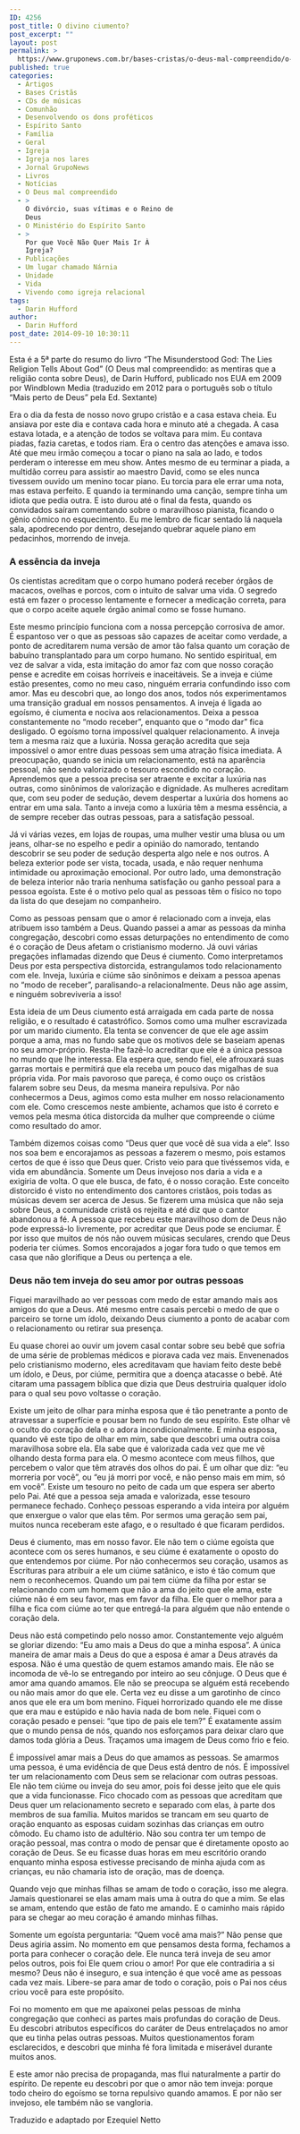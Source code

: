 ```yaml
---
ID: 4256
post_title: O divino ciumento?
post_excerpt: ""
layout: post
permalink: >
  https://www.gruponews.com.br/bases-cristas/o-deus-mal-compreendido/o-divino-ciumento
published: true
categories:
  - Artigos
  - Bases Cristãs
  - CDs de músicas
  - Comunhão
  - Desenvolvendo os dons proféticos
  - Espírito Santo
  - Família
  - Geral
  - Igreja
  - Igreja nos lares
  - Jornal GrupoNews
  - Livros
  - Notícias
  - O Deus mal compreendido
  - >
    O divórcio, suas vítimas e o Reino de
    Deus
  - O Ministério do Espírito Santo
  - >
    Por que Você Não Quer Mais Ir À
    Igreja?
  - Publicações
  - Um lugar chamado Nárnia
  - Unidade
  - Vida
  - Vivendo como igreja relacional
tags:
  - Darin Hufford
author:
  - Darin Hufford
post_date: 2014-09-10 10:30:11
---
```

Esta é a 5ª parte do resumo do livro “The Misunderstood God: The Lies Religion Tells About God” (O Deus mal compreendido: as mentiras que a religião conta sobre Deus), de Darin Hufford, publicado nos EUA em 2009 por Windblown Media (traduzido em 2012 para o português sob o título “Mais perto de Deus” pela Ed. Sextante)

Era o dia da festa de nosso novo grupo cristão e a casa estava cheia. Eu ansiava por este dia e contava cada hora e minuto até a chegada. A casa estava lotada, e a atenção de todos se voltava para mim. Eu contava piadas, fazia caretas, e todos riam. Era o centro das atenções e amava isso. Até que meu irmão começou a tocar o piano na sala ao lado, e todos perderam o interesse em meu show. Antes mesmo de eu terminar a piada, a multidão correu para assistir ao maestro David, como se eles nunca tivessem ouvido um menino tocar piano. Eu torcia para ele errar uma nota, mas estava perfeito. E quando ia terminando uma canção, sempre tinha um idiota que pedia outra. E isto durou até o final da festa, quando os convidados saíram comentando sobre o maravilhoso pianista, ficando o gênio cômico no esquecimento. Eu me lembro de ficar sentado lá naquela sala, apodrecendo por dentro, desejando quebrar aquele piano em pedacinhos, morrendo de inveja.
<h3>A essência da inveja</h3>
Os cientistas acreditam que o corpo humano poderá receber órgãos de macacos, ovelhas e porcos, com o intuito de salvar uma vida. O segredo está em fazer o processo lentamente e fornecer a medicação correta, para que o corpo aceite aquele órgão animal como se fosse humano.

Este mesmo princípio funciona com a nossa percepção corrosiva de amor. É espantoso ver o que as pessoas são capazes de aceitar como verdade, a ponto de acreditarem numa versão de amor tão falsa quanto um coração de babuíno transplantado para um corpo humano. No sentido espiritual, em vez de salvar a vida, esta imitação do amor faz com que nosso coração pense e acredite em coisas horríveis e inaceitáveis. Se a inveja e ciúme estão presentes, como no meu caso, ninguém erraria confundindo isso com amor. Mas eu descobri que, ao longo dos anos, todos nós experimentamos uma transição gradual em nossos pensamentos.
A inveja é ligada ao egoísmo, é ciumenta e nociva aos relacionamentos. Deixa a pessoa constantemente no “modo receber”, enquanto que o “modo dar” fica desligado. O egoísmo torna impossível qualquer relacionamento. A inveja tem a mesma raiz que a luxúria. Nossa geração acredita que seja impossível o amor entre duas pessoas sem uma atração física imediata. A preocupação, quando se inicia um relacionamento, está na aparência pessoal, não sendo valorizado o tesouro escondido no coração. Aprendemos que a pessoa precisa ser atraente e excitar a luxúria nas outras, como sinônimos de valorização e dignidade. As mulheres acreditam que, com seu poder de sedução, devem despertar a luxúria dos homens ao entrar em uma sala. Tanto a inveja como a luxúria têm a mesma essência, a de sempre receber das outras pessoas, para a satisfação pessoal.

Já vi várias vezes, em lojas de roupas, uma mulher vestir uma blusa ou um jeans, olhar-se no espelho e pedir a opinião do namorado, tentando descobrir se seu poder de sedução desperta algo nele e nos outros. A beleza exterior pode ser vista, tocada, usada, e não requer nenhuma intimidade ou aproximação emocional. Por outro lado, uma demonstração de beleza interior não traria nenhuma satisfação ou ganho pessoal para a pessoa egoísta. Este é o motivo pelo qual as pessoas têm o físico no topo da lista do que desejam no companheiro.

Como as pessoas pensam que o amor é relacionado com a inveja, elas atribuem isso também a Deus. Quando passei a amar as pessoas da minha congregação, descobri como essas deturpações no entendimento de como é o coração de Deus afetam o cristianismo moderno. Já ouvi várias pregações inflamadas dizendo que Deus é ciumento. Como interpretamos Deus por esta perspectiva distorcida, estrangulamos todo relacionamento com ele. Inveja, luxúria e ciúme são sinônimos e deixam a pessoa apenas no “modo de receber”, paralisando-a relacionalmente. Deus não age assim, e ninguém sobreviveria a isso!

Esta ideia de um Deus ciumento está arraigada em cada parte de nossa religião, e o resultado é catastrófico. Somos como uma mulher escravizada por um marido ciumento. Ela tenta se convencer de que ele age assim porque a ama, mas no fundo sabe que os motivos dele se baseiam apenas no seu amor-próprio. Resta-lhe fazê-lo acreditar que ele é a única pessoa no mundo que lhe interessa. Ela espera que, sendo fiel, ele afrouxará suas garras mortais e permitirá que ela receba um pouco das migalhas de sua própria vida. Por mais pavoroso que pareça, é como ouço os cristãos falarem sobre seu Deus, da mesma maneira repulsiva. Por não conhecermos a Deus, agimos como esta mulher em nosso relacionamento com ele. Como crescemos neste ambiente, achamos que isto é correto e vemos pela mesma ótica distorcida da mulher que compreende o ciúme como resultado do amor.

Também dizemos coisas como “Deus quer que você dê sua vida a ele”. Isso nos soa bem e encorajamos as pessoas a fazerem o mesmo, pois estamos certos de que é isso que Deus quer. Cristo veio para que tivéssemos vida, e vida em abundância. Somente um Deus invejoso nos daria a vida e a exigiria de volta. O que ele busca, de fato, é o nosso coração. Este conceito distorcido é visto no entendimento dos cantores cristãos, pois todas as músicas devem ser acerca de Jesus. Se fizerem uma música que não seja sobre Deus, a comunidade cristã os rejeita e até diz que o cantor abandonou a fé. A pessoa que recebeu este maravilhoso dom de Deus não pode expressá-lo livremente, por acreditar que Deus pode se enciumar. É por isso que muitos de nós não ouvem músicas seculares, crendo que Deus poderia ter ciúmes. Somos encorajados a jogar fora tudo o que temos em casa que não glorifique a Deus ou pertença a ele.
<h3>Deus não tem inveja do seu amor por outras pessoas</h3>
Fiquei maravilhado ao ver pessoas com medo de estar amando mais aos amigos do que a Deus. Até mesmo entre casais percebi o medo de que o parceiro se torne um ídolo, deixando Deus ciumento a ponto de acabar com o relacionamento ou retirar sua presença.

Eu quase chorei ao ouvir um jovem casal contar sobre seu bebê que sofria de uma série de problemas médicos e piorava cada vez mais. Envenenados pelo cristianismo moderno, eles acreditavam que haviam feito deste bebê um ídolo, e Deus, por ciúme, permitira que a doença atacasse o bebê. Até citaram uma passagem bíblica que dizia que Deus destruiria qualquer ídolo para o qual seu povo voltasse o coração.

Existe um jeito de olhar para minha esposa que é tão penetrante a ponto de atravessar a superfície e pousar bem no fundo de seu espírito. Este olhar vê o oculto do coração dela e o adora incondicionalmente. E minha esposa, quando vê este tipo de olhar em mim, sabe que descobri uma outra coisa maravilhosa sobre ela. Ela sabe que é valorizada cada vez que me vê olhando desta forma para ela. O mesmo acontece com meus filhos, que percebem o valor que têm através dos olhos do pai. É um olhar que diz: “eu morreria por você”, ou “eu já morri por você, e não penso mais em mim, só em você”. Existe um tesouro no peito de cada um que espera ser aberto pelo Pai. Até que a pessoa seja amada e valorizada, esse tesouro permanece fechado. Conheço pessoas esperando a vida inteira por alguém que enxergue o valor que elas têm. Por sermos uma geração sem pai, muitos nunca receberam este afago, e o resultado é que ficaram perdidos.

Deus é ciumento, mas em nosso favor. Ele não tem o ciúme egoísta que acontece com os seres humanos, e seu ciúme é exatamente o oposto do que entendemos por ciúme. Por não conhecermos seu coração, usamos as Escrituras para atribuir a ele um ciúme satânico, e isto é tão comum que nem o reconhecemos.
Quando um pai tem ciúme da filha por estar se relacionando com um homem que não a ama do jeito que ele ama, este ciúme não é em seu favor, mas em favor da filha. Ele quer o melhor para a filha e fica com ciúme ao ter que entregá-la para alguém que não entende o coração dela.

Deus não está competindo pelo nosso amor. Constantemente vejo alguém se gloriar dizendo: “Eu amo mais a Deus do que a minha esposa”. A única maneira de amar mais a Deus do que a esposa é amar a Deus através da esposa. Não é uma questão de quem estamos amando mais. Ele não se incomoda de vê-lo se entregando por inteiro ao seu cônjuge. O Deus que é amor ama quando amamos. Ele não se preocupa se alguém está recebendo ou não mais amor do que ele.
Certa vez eu disse a um garotinho de cinco anos que ele era um bom menino. Fiquei horrorizado quando ele me disse que era mau e estúpido e não havia nada de bom nele. Fiquei com o coração pesado e pensei: “que tipo de pais ele tem?” É exatamente assim que o mundo pensa de nós, quando nos esforçamos para deixar claro que damos toda glória a Deus. Traçamos uma imagem de Deus como frio e feio.

É impossível amar mais a Deus do que amamos as pessoas. Se amarmos uma pessoa, é uma evidência de que Deus está dentro de nós. É impossível ter um relacionamento com Deus sem se relacionar com outras pessoas. Ele não tem ciúme ou inveja do seu amor, pois foi desse jeito que ele quis que a vida funcionasse.
Fico chocado com as pessoas que acreditam que Deus quer um relacionamento secreto e separado com elas, à parte dos membros de sua família. Muitos maridos se trancam em seu quarto de oração enquanto as esposas cuidam sozinhas das crianças em outro cômodo. Eu chamo isto de adultério. Não sou contra ter um tempo de oração pessoal, mas contra o modo de pensar que é diretamente oposto ao coração de Deus. Se eu ficasse duas horas em meu escritório orando enquanto minha esposa estivesse precisando de minha ajuda com as crianças, eu não chamaria isto de oração, mas de doença.

Quando vejo que minhas filhas se amam de todo o coração, isso me alegra. Jamais questionarei se elas amam mais uma à outra do que a mim. Se elas se amam, entendo que estão de fato me amando. E o caminho mais rápido para se chegar ao meu coração é amando minhas filhas.

Somente um egoísta perguntaria: “Quem você ama mais?” Não pense que Deus agiria assim. No momento em que pensamos desta forma, fechamos a porta para conhecer o coração dele. Ele nunca terá inveja de seu amor pelos outros, pois foi Ele quem criou o amor! Por que ele contradiria a si mesmo? Deus não é inseguro, e sua intenção é que você ame as pessoas cada vez mais. Libere-se para amar de todo o coração, pois o Pai nos céus criou você para este propósito.

Foi no momento em que me apaixonei pelas pessoas de minha congregação que conheci as partes mais profundas do coração de Deus. Eu descobri atributos específicos do caráter de Deus entrelaçados no amor que eu tinha pelas outras pessoas. Muitos questionamentos foram esclarecidos, e descobri que minha fé fora limitada e miserável durante muitos anos.

E este amor não precisa de propaganda, mas flui naturalmente a partir do espírito. De repente eu descobri por que o amor não tem inveja: porque todo cheiro do egoísmo se torna repulsivo quando amamos. E por não ser invejoso, ele também não se vangloria.

Traduzido e adaptado por Ezequiel Netto